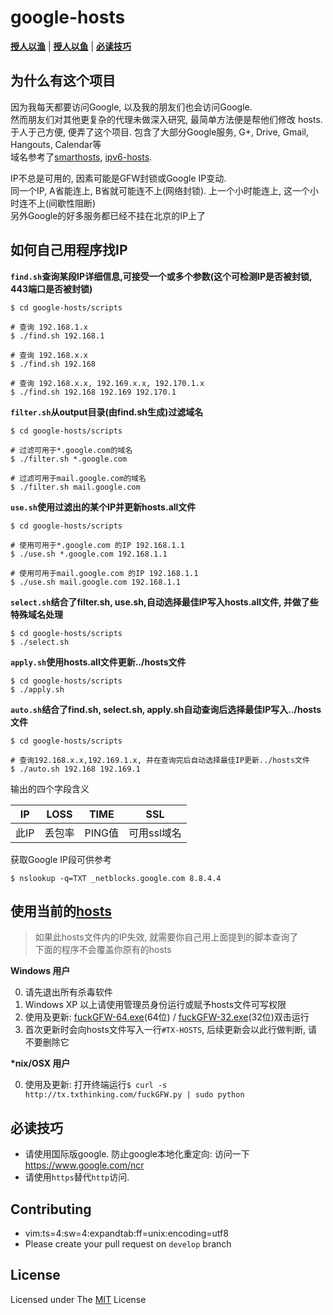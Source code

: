 google-hosts
============
[**授人以渔**][L0] | [**授人以鱼**][L1] | [**必读技巧**][L2]

为什么有这个项目
---

因为我每天都要访问Google, 以及我的朋友们也会访问Google.<br/>
然而朋友们对其他更复杂的代理未做深入研究, 最简单方法便是帮他们修改 hosts.<br/>
于人于己方便, 便弄了这个项目. 包含了大部分Google服务, G+, Drive, Gmail, Hangouts, Calendar等<br/>
域名参考了[smarthosts][smarthosts], [ipv6-hosts][ipv6-hosts].<br/>

IP不总是可用的, 因素可能是GFW封锁或Google IP变动. <br/>
同一个IP, A省能连上, B省就可能连不上(网络封锁). 上一个小时能连上, 这一个小时连不上(间歇性阻断)<br/>
另外Google的好多服务都已经不挂在北京的IP上了<br/>

如何自己用程序找IP
---

**`find.sh`查询某段IP详细信息,可接受一个或多个参数(这个可检测IP是否被封锁, 443端口是否被封锁)**

```
$ cd google-hosts/scripts

# 查询 192.168.1.x
$ ./find.sh 192.168.1

# 查询 192.168.x.x
$ ./find.sh 192.168

# 查询 192.168.x.x, 192.169.x.x, 192.170.1.x
$ ./find.sh 192.168 192.169 192.170.1
```

**`filter.sh`从output目录(由find.sh生成)过滤域名**

```
$ cd google-hosts/scripts

# 过滤可用于*.google.com的域名
$ ./filter.sh *.google.com

# 过滤可用于mail.google.com的域名
$ ./filter.sh mail.google.com
```

**`use.sh`使用过滤出的某个IP并更新hosts.all文件**

```
$ cd google-hosts/scripts

# 使用可用于*.google.com 的IP 192.168.1.1
$ ./use.sh *.google.com 192.168.1.1

# 使用可用于mail.google.com 的IP 192.168.1.1
$ ./use.sh mail.google.com 192.168.1.1
```

**`select.sh`结合了filter.sh, use.sh,自动选择最佳IP写入hosts.all文件, 并做了些特殊域名处理**

```
$ cd google-hosts/scripts
$ ./select.sh
```

**`apply.sh`使用hosts.all文件更新../hosts文件**

```
$ cd google-hosts/scripts
$ ./apply.sh
```

**`auto.sh`结合了find.sh, select.sh, apply.sh自动查询后选择最佳IP写入../hosts文件**

```
$ cd google-hosts/scripts

# 查询192.168.x.x,192.169.1.x, 并在查询完后自动选择最佳IP更新../hosts文件
$ ./auto.sh 192.168 192.169.1
```

输出的四个字段含义

| IP | LOSS | TIME | SSL |
| --- | --- | --- | --- |
| 此IP | 丢包率| PING值 | 可用ssl域名 |

获取Google IP段可供参考

```
$ nslookup -q=TXT _netblocks.google.com 8.8.4.4
```

使用当前的[hosts][hosts]
---

> 如果此hosts文件内的IP失效, 就需要你自己用上面提到的脚本查询了<br/>
> 下面的程序不会覆盖你原有的hosts<br/>

**Windows 用户**


0. 请先退出所有杀毒软件
1. Windows XP 以上请使用管理员身份运行或赋予hosts文件可写权限
2. 使用及更新: [fuckGFW-64.exe][fuckGFW-64.exe](64位) / [fuckGFW-32.exe][fuckGFW-32.exe](32位)双击运行
3. 首次更新时会向hosts文件写入一行`#TX-HOSTS`, 后续更新会以此行做判断, 请不要删除它


**\*nix/OSX 用户**

0. 使用及更新: 打开终端运行`$ curl -s http://tx.txthinking.com/fuckGFW.py | sudo python`

必读技巧
---

* 请使用国际版google. 防止google本地化重定向: 访问一下<https://www.google.com/ncr>
* 请使用`https`替代`http`访问.

Contributing
---

* vim:ts=4:sw=4:expandtab:ff=unix:encoding=utf8
* Please create your pull request on `develop` branch

License
---

Licensed under The [MIT][MIT] License

[hosts]: http://tx.txthinking.com/hosts
[fuckGFW-64.exe]: http://tx.txthinking.com/fuckGFW-64.exe
[fuckGFW-32.exe]: http://tx.txthinking.com/fuckGFW-32.exe
[smarthosts]: https://code.google.com/p/smarthosts/
[ipv6-hosts]: https://code.google.com/p/ipv6-hosts/
[L0]: #%E5%A6%82%E4%BD%95%E8%87%AA%E5%B7%B1%E7%94%A8%E7%A8%8B%E5%BA%8F%E6%89%BEip
[L1]: #%E4%BD%BF%E7%94%A8%E5%BD%93%E5%89%8D%E7%9A%84hosts
[L2]: #%E5%BF%85%E8%AF%BB%E6%8A%80%E5%B7%A7
[MIT]: https://github.com/txthinking/google-hosts/blob/master/LICENSE
